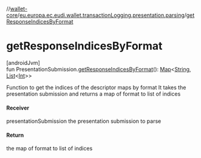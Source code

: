 //[wallet-core](../../index.md)/[eu.europa.ec.eudi.wallet.transactionLogging.presentation.parsing](index.md)/[getResponseIndicesByFormat](get-response-indices-by-format.md)

# getResponseIndicesByFormat

[androidJvm]\
fun PresentationSubmission.[getResponseIndicesByFormat](get-response-indices-by-format.md)(): [Map](https://kotlinlang.org/api/latest/jvm/stdlib/kotlin-stdlib/kotlin.collections/-map/index.html)&lt;[String](https://kotlinlang.org/api/latest/jvm/stdlib/kotlin-stdlib/kotlin/-string/index.html), [List](https://kotlinlang.org/api/latest/jvm/stdlib/kotlin-stdlib/kotlin.collections/-list/index.html)&lt;[Int](https://kotlinlang.org/api/latest/jvm/stdlib/kotlin-stdlib/kotlin/-int/index.html)&gt;&gt;

Function to get the indices of the descriptor maps by format It takes the presentation submission and returns a map of format to list of indices

#### Receiver

presentationSubmission the presentation submission to parse

#### Return

the map of format to list of indices
